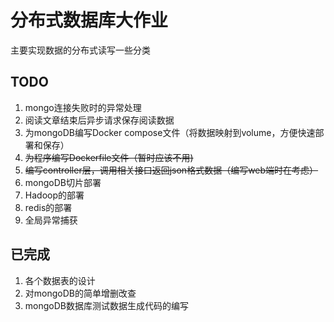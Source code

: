 # 分布式数据库大作业

主要实现数据的分布式读写一些分类

## TODO
1. mongo连接失败时的异常处理
2. 阅读文章结束后异步请求保存阅读数据
3. 为mongoDB编写Docker compose文件（将数据映射到volume，方便快速部署和保存）
4.  ~~为程序编写Dockerfile文件（暂时应该不用)~~
5. ~~编写controller层，调用相关接口返回json格式数据（编写web端时在考虑）~~
6. mongoDB切片部署
7. Hadoop的部署
8. redis的部署
9. 全局异常捕获

## 已完成
1. 各个数据表的设计
2. 对mongoDB的简单增删改查
3. mongoDB数据库测试数据生成代码的编写